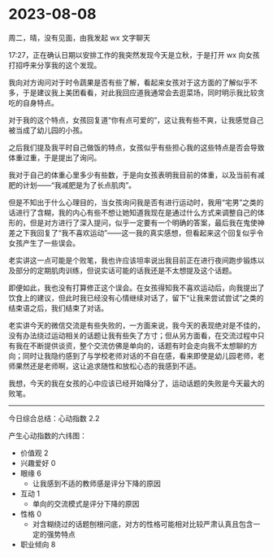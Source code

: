 # 2023-08-08

周二，晴，没有见面，由我发起 wx 文字聊天

17:27，正在确认日期以安排工作的我突然发现今天是立秋，于是打开 wx 向女孩打招呼来分享我的这个发现。

我向对方询问对于时令蔬果是否有些了解，看起来女孩对于这方面的了解似乎不多，于是建议我上美团看看，对此我回应道我通常会去逛菜场，同时明示我比较贪吃的自身特点。

对于我的这个特点，女孩回复道“你有点可爱的”，这让我有些不爽，让我感觉自己被当成了幼儿园的小孩。

之后我们提及我平时自己做饭的特点，女孩似乎有些担心我的这些特点是否会导致体重过重，于是提出了询问。

我对于自己的体重心里多少有些数，于是向女孩表明我目前的体重，以及当前有减肥的计划——“我减肥是为了长点肌肉”。

但是不知出于什么心理目的，当女孩询问我是否有进行运动时，我用“宅男”之类的话进行了含糊，我的内心有些不想让她知道我现在是通过什么方式来调整自己的体形的，但是对方进行了深入提问，似乎一定要有一个明确的答案，最后我在鬼使神差之下我回复了“我不喜欢运动”——这一我的真实感想，但看起来这个回复似乎令女孩产生了一些误会。

老实讲这一点可能是个败笔，我也许应该坦率说出我目前正在进行夜间跑步锻炼以及部分的定期肌肉训练，但说实话可能的话我还是不太想提及这个话题。

即便如此，我也没有打算修正这个误会。在女孩得知我不喜欢运动后，向我提出了饮食上的建议，但此时我已经没有心情继续对话了，留下“让我来尝试尝试”之类的结束语之后，我们结束了对话。

老实讲今天的微信交流是有些失败的，一方面来说，我今天的表现绝对是不佳的，没有办法绕过运动相关的话题让我有些失了方寸；但从另方面看，在交流过程中只有我在不断提供谈资，整个交流仿佛是单向的，话题有时会走向我不太想聊的方向；同时让我隐约感到了与学校老师对话的不自在感，看来即使是幼儿园老师，老师果然还是老师啊，这让追求随性和放松心态的我感到不适。

我想，今天的我在女孩的心中应该已经开始降分了，运动话题的失败是今天最大的败笔。

---

今日综合总结：心动指数 2.2

产生心动指数的六纬图：

- 价值观 2
- 兴趣爱好 0
- 眼缘 6
  - 让我感到不适的教师感是评分下降的原因
- 互动 1
  - 单向的交流模式是评分下降的原因
- 性格 0
  - 对含糊绕过的话题刨根问底，对方的性格可能相对比较严肃认真且包含一定的强势特点
- 职业倾向 8
